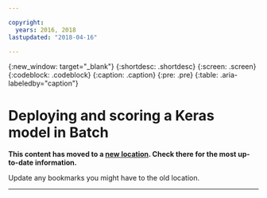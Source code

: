 ```yaml
---

copyright:
  years: 2016, 2018
lastupdated: "2018-04-16"

---
```

{:new_window: target="_blank"}
{:shortdesc: .shortdesc}
{:screen: .screen}
{:codeblock: .codeblock}
{:caption: .caption}
{:pre: .pre}
{:table: .aria-labeledby="caption"}

# Deploying and scoring a Keras model in Batch

**This content has moved to a [new location](https://dataplatform.ibm.com/docs/content/analyze-data/pm_service_api_keras_batch.html). Check there for the most up-to-date information.** 

Update any bookmarks you might have to the old location.


_____________
